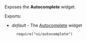 Exposes the **Autocomplete** widget.

Exports:

- *default* - The [Autocomplete](/api-reference/10%20UI%20Widgets/dxAutocomplete '/Documentation/ApiReference/UI_Widgets/dxAutocomplete/') widget

        require("ui/autocomplete")
